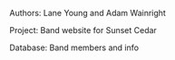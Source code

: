 Authors:
Lane Young and Adam Wainright

Project:
Band website for Sunset Cedar

Database:
Band members and info


